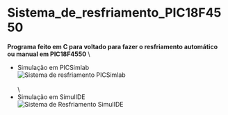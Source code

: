 # Sistema_de_resfriamento_PIC18F4550
 **Programa feito em C para voltado para fazer o resfriamento automático ou manual em PIC18F4550** \
* Simulação em PICSimlab \
![Sistema de resfriamento PICSimlab](https://github.com/user-attachments/assets/84036614-f87f-449a-a542-1a8535b1fc84)\
\
\
* Simulação em SimulIDE \
![Sistema de Resfriamento SimulIDE](https://github.com/user-attachments/assets/56b99523-6125-4256-a685-1104521bda5b)

